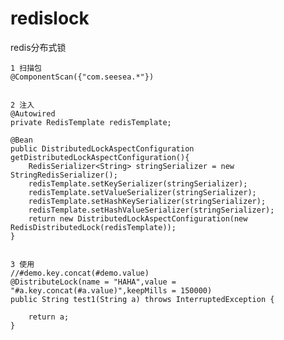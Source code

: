 # redislock
redis分布式锁


    
    
    1 扫描包
    @ComponentScan({"com.seesea.*"})
   
    
    2 注入
    @Autowired
    private RedisTemplate redisTemplate;
    
    @Bean
    public DistributedLockAspectConfiguration getDistributedLockAspectConfiguration(){
        RedisSerializer<String> stringSerializer = new StringRedisSerializer();
        redisTemplate.setKeySerializer(stringSerializer);
        redisTemplate.setValueSerializer(stringSerializer);
        redisTemplate.setHashKeySerializer(stringSerializer);
        redisTemplate.setHashValueSerializer(stringSerializer);
        return new DistributedLockAspectConfiguration(new RedisDistributedLock(redisTemplate));
    }
    
    
    3 使用
    //#demo.key.concat(#demo.value)
    @DistributeLock(name = "HAHA",value = "#a.key.concat(#a.value)",keepMills = 150000)
    public String test1(String a) throws InterruptedException {
 
        return a;
    }
